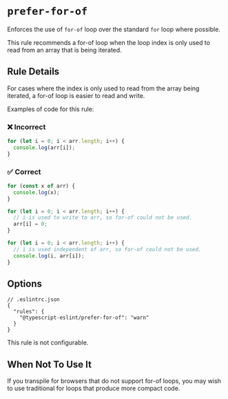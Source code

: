 # `prefer-for-of`

Enforces the use of `for-of` loop over the standard `for` loop where possible.

This rule recommends a for-of loop when the loop index is only used to read from an array that is being iterated.

## Rule Details

For cases where the index is only used to read from the array being iterated, a for-of loop is easier to read and write.

Examples of code for this rule:

<!--tabs-->

### ❌ Incorrect

```js
for (let i = 0; i < arr.length; i++) {
  console.log(arr[i]);
}
```

### ✅ Correct

```js
for (const x of arr) {
  console.log(x);
}

for (let i = 0; i < arr.length; i++) {
  // i is used to write to arr, so for-of could not be used.
  arr[i] = 0;
}

for (let i = 0; i < arr.length; i++) {
  // i is used independent of arr, so for-of could not be used.
  console.log(i, arr[i]);
}
```

## Options

```jsonc
// .eslintrc.json
{
  "rules": {
    "@typescript-eslint/prefer-for-of": "warn"
  }
}
```

This rule is not configurable.

## When Not To Use It

If you transpile for browsers that do not support for-of loops, you may wish to use traditional for loops that produce more compact code.
